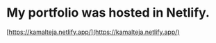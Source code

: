 # My portfolio was hosted in Netlify.

[https://kamalteja.netlify.app/](https://kamalteja.netlify.app/)

